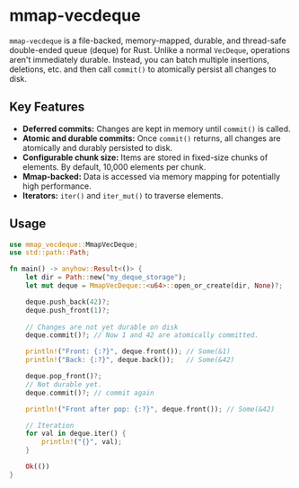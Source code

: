 # mmap-vecdeque

`mmap-vecdeque` is a file-backed, memory-mapped, durable, and thread-safe double-ended queue (deque) for Rust. Unlike a normal `VecDeque`, operations aren't immediately durable. Instead, you can batch multiple insertions, deletions, etc. and then call `commit()` to atomically persist all changes to disk.

## Key Features

- **Deferred commits:** Changes are kept in memory until `commit()` is called.
- **Atomic and durable commits:** Once `commit()` returns, all changes are atomically and durably persisted to disk.
- **Configurable chunk size:** Items are stored in fixed-size chunks of elements. By default, 10,000 elements per chunk.
- **Mmap-backed:** Data is accessed via memory mapping for potentially high performance.
- **Iterators:** `iter()` and `iter_mut()` to traverse elements.

## Usage

```rust
use mmap_vecdeque::MmapVecDeque;
use std::path::Path;

fn main() -> anyhow::Result<()> {
    let dir = Path::new("my_deque_storage");
    let mut deque = MmapVecDeque::<u64>::open_or_create(dir, None)?;

    deque.push_back(42)?;
    deque.push_front(1)?;
    
    // Changes are not yet durable on disk
    deque.commit()?; // Now 1 and 42 are atomically committed.

    println!("Front: {:?}", deque.front()); // Some(&1)
    println!("Back: {:?}", deque.back());   // Some(&42)

    deque.pop_front()?; 
    // Not durable yet.
    deque.commit()?; // commit again

    println!("Front after pop: {:?}", deque.front()); // Some(&42)

    // Iteration
    for val in deque.iter() {
        println!("{}", val);
    }

    Ok(())
}
```
